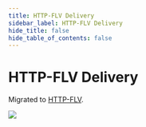 ```yaml
---
title: HTTP-FLV Delivery
sidebar_label: HTTP-FLV Delivery
hide_title: false
hide_table_of_contents: false
---
```


# HTTP-FLV Delivery

Migrated to [HTTP-FLV](./flv.md).

![](https://ossrs.io/gif/v1/sls.gif?site=ossrs.io&path=/lts/doc/en/v7/delivery-http-flv)


